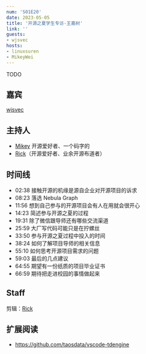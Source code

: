 ```yaml
---
num: 'S01E20'
date: 2023-05-05
title: '开源之夏学生专访-王嘉树'
link: ''
guests:
- wjsvec
hosts:
- linuxsuren
- MikeyWei
---
```

TODO

## 嘉宾

[wjsvec](https://github.com/wjsvec)

## 主持人

- [Mikey](https://github.com/MikeyWei) 开源爱好者、一个码字的
- [Rick](https://github.com/linuxsuren)（开源爱好者、业余开源布道者）

## 时间线

* 02:38 接触开源的机缘是源自企业对开源项目的诉求
* 08:23 落选 Nebula Graph
* 11:56 想到自己参与的开源项目会有人在用就会很开心
* 14:23 简述参与开源之夏的过程
* 19:31 除了微信跟导师还有哪些交流渠道
* 25:59 大厂写代码可能只是在拧螺丝
* 33:50 参与开源之夏过程中投入的时间
* 38:24 如何了解项目导师的相关信息
* 55:10 如何思考开源项目需求的问题
* 59:03 最后的几点建议
* 64:55 期望有一份纸质的项目毕业证书
* 66:59 期待把走进校园的事情做起来

## Staff

剪辑：[Rick](https://github.com/linuxsuren)

## 扩展阅读

- https://github.com/taosdata/vscode-tdengine
